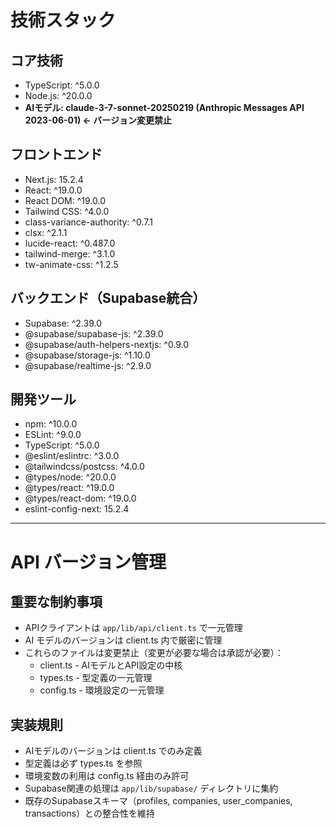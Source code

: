 # 技術スタック

## コア技術
- TypeScript: ^5.0.0
- Node.js: ^20.0.0  
- **AIモデル: claude-3-7-sonnet-20250219 (Anthropic Messages API 2023-06-01) ← バージョン変更禁止**

## フロントエンド
- Next.js: 15.2.4
- React: ^19.0.0
- React DOM: ^19.0.0
- Tailwind CSS: ^4.0.0
- class-variance-authority: ^0.7.1
- clsx: ^2.1.1
- lucide-react: ^0.487.0
- tailwind-merge: ^3.1.0
- tw-animate-css: ^1.2.5

## バックエンド（Supabase統合）
- Supabase: ^2.39.0
- @supabase/supabase-js: ^2.39.0
- @supabase/auth-helpers-nextjs: ^0.9.0
- @supabase/storage-js: ^1.10.0
- @supabase/realtime-js: ^2.9.0

## 開発ツール
- npm: ^10.0.0
- ESLint: ^9.0.0
- TypeScript: ^5.0.0
- @eslint/eslintrc: ^3.0.0
- @tailwindcss/postcss: ^4.0.0
- @types/node: ^20.0.0
- @types/react: ^19.0.0
- @types/react-dom: ^19.0.0
- eslint-config-next: 15.2.4

---

# API バージョン管理
## 重要な制約事項
- APIクライアントは `app/lib/api/client.ts` で一元管理
- AI モデルのバージョンは client.ts 内で厳密に管理
- これらのファイルは変更禁止（変更が必要な場合は承認が必要）：
  - client.ts  - AIモデルとAPI設定の中核
  - types.ts   - 型定義の一元管理
  - config.ts  - 環境設定の一元管理

## 実装規則
- AIモデルのバージョンは client.ts でのみ定義
- 型定義は必ず types.ts を参照
- 環境変数の利用は config.ts 経由のみ許可
- Supabase関連の処理は `app/lib/supabase/` ディレクトリに集約
- 既存のSupabaseスキーマ（profiles, companies, user_companies, transactions）との整合性を維持
